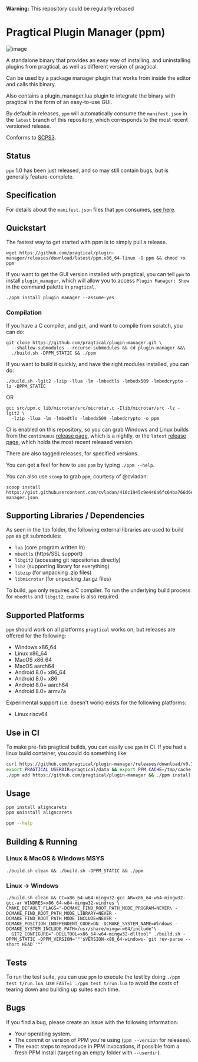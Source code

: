 **Warning:** This repository could be regularly rebased

# Pragtical Plugin Manager (ppm)

![image](https://user-images.githubusercontent.com/1034518/216748882-3ae8c8d4-a767-4d97-acc4-c1cde7e3e331.png)

A standalone binary that provides an easy way of installing, and uninstalling
plugins from pragtical, as well as different version of pragtical.

Can be used by a package manager plugin that works from inside the editor
and calls this binary.

Also contains a plugin_manager.lua plugin to integrate the binary with pragtical in
the form of an easy-to-use GUI.

By default in releases, `ppm` will automatically consume the `manifest.json`
in the `latest` branch of this repository, which corresponds to the most
recent versioned release.

Conforms to [SCPS3](https://github.com/adamharrison/straightforward-c-project-standard#SCPS3).

## Status

`ppm` 1.0 has been just released, and so may still contain bugs, but is generally feature-complete.

## Specification

For details about the `manifest.json` files that `ppm` consumes,
[see here](SPEC.md).

## Quickstart

The fastest way to get started with ppm is to simply pull a release.

```
wget https://github.com/pragtical/plugin-manager/releases/download/latest/ppm.x86_64-linux -O ppm && chmod +x ppm
```

If you want to get the GUI version installed with pragtical, you can tell `ppm` to install `plugin_manager`, which will allow
you to access `Plugin Manager: Show` in the command palette in `pragtical`.

```
./ppm install plugin_manager --assume-yes
```

### Compilation

If you have a C compiler, and `git`, and want to compile from scratch,
you can do:

```
git clone https://github.com/pragtical/plugin-manager.git \
  --shallow-submodules --recurse-submodules && cd plugin-manager &&\
  ./build.sh -DPPM_STATIC && ./ppm
````

If you want to build it quickly, and have the right modules installed, you can
do:

```
./build.sh -lgit2 -lzip -llua -lm -lmbedtls -lmbedx509 -lmbedcrypto -lz -DPPM_STATIC
```

OR

```
gcc src/ppm.c lib/microtar/src/microtar.c -Ilib/microtar/src -lz -lgit2 \
  -lzip -llua -lm -lmbedtls -lmbedx509 -lmbedcrypto -o ppm
```

CI is enabled on this repository, so you can grab Windows and Linux builds from the
`continuous` [release page](https://github.com/pragtical/plugin-manager/releases/tag/continuous),
which is a nightly, or the `latest` [release page](https://github.com/pragtical/plugin-manager/releases/tag/latest),
which holds the most recent released version.

There are also tagged releases, for specified versions.

You can get a feel for how to use `ppm` by typing `./ppm --help`.

You can also use `scoop` to grab `ppm`, courtesy of @cvladan:

```
scoop install https://gist.githubusercontent.com/cvladan/416c1945c9e446a6fc64ba766d6ee4ef/raw/plugin-manager.json
```

## Supporting Libraries / Dependencies

As seen in the `lib` folder, the following external libraries are used to
build `ppm` as git submodules:

* `lua` (core program written in)
* `mbedtls` (https/SSL support)
* `libgit2` (accessing git repositories directly)
* `libz` (supporting library for everything)
* `libzip` (for unpacking .zip files)
* `libmicrotar` (for unpacking .tar.gz files)

To build, `ppm` only requires a C compiler. To run the underlying build process
for `mbedtls` and `libgit2`, `cmake` is also required.

## Supported Platforms

`ppm` should work on all platforms `pragtical` works on; but releases are offered for the following:

* Windows x86_64
* Linux x86_64
* MacOS x86_64
* MacOS aarch64
* Android 8.0+ x86_64
* Android 8.0+ x86
* Android 8.0+ aarch64
* Android 8.0+ armv7a

Experimental support (i.e. doesn't work) exists for the following platforms:

* Linux riscv64

## Use in CI

To make pre-fab pragtical builds, you can easily use `ppm` in CI. If you had a linux build container, you could do something like:

```sh
curl https://github.com/pragtical/plugin-manager/releases/download/v0.1/ppm.x86_64-linux > ppm
export PRAGTICAL_USERDIR=pragtical/data && export PPM_CACHE=/tmp/cache
./ppm add https://github.com/pragtical/plugin-manager && ./ppm install plugin_manager lsp
```

## Usage

```sh
ppm install aligncarets
ppm uninstall aligncarets
```

```sh
ppm --help
```

## Building & Running

### Linux & MacOS & Windows MSYS

```
./build.sh clean && ./build.sh -DPPM_STATIC && ./ppm
```

### Linux -> Windows

```
./build.sh clean && CC=x86_64-w64-mingw32-gcc AR=x86_64-w64-mingw32-gcc-ar WINDRES=x86_64-w64-mingw32-windres \
CMAKE_DEFAULT_FLAGS="-DCMAKE_FIND_ROOT_PATH_MODE_PROGRAM=NEVER\ -DCMAKE_FIND_ROOT_PATH_MODE_LIBRARY=NEVER -DCMAKE_FIND_ROOT_PATH_MODE_INCLUDE=NEVER -DCMAKE_POSITION_INDEPENDENT_CODE=ON -DCMAKE_SYSTEM_NAME=Windows -DCMAKE_SYSTEM_INCLUDE_PATH=/usr/share/mingw-w64/include"\
  GIT2_CONFIGURE="-DDLLTOOL=x86_64-w64-mingw32-dlltool" ./build.sh -DPPM_STATIC -DPPM_VERSION='"'$VERSION-x86_64-windows-`git rev-parse --short HEAD`'"'
```

## Tests

To run the test suite, you can use `ppm` to execute the test by doing `./ppm test t/run.lua`. use `FAST=1 ./ppm test t/run.lua` to avoid the costs of tearing down and building up suites each time.

## Bugs

If you find a bug, please create an issue with the following information:

* Your operating system.
* The commit or version of PPM you're using (`ppm --version` for releases).
* The exact steps to reproduce in PPM invocations, if possible from a fresh PPM install (targeting an empty folder with `--userdir`).
